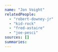 ```yaml
---
name: "Jon Voight"
relatedPeople:
  - "robert-downey-jr"
  - "kid-rock"
  - "fred-astaire"
  - "joe-pesci"
sources: []
summaries:
---
```


